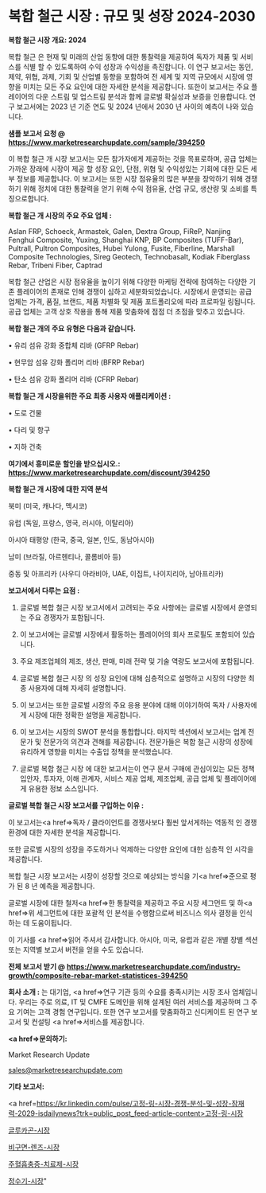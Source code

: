 # 복합 철근 시장 : 규모 및 성장 2024-2030

<strong>복합 철근 시장 개요: 2024</strong>

복합 철근 은 현재 및 미래의 산업 동향에 대한 통찰력을 제공하여 독자가 제품 및 서비스를 식별 할 수 있도록하여 수익 성장과 수익성을 촉진합니다. 이 연구 보고서는 동인, 제약, 위협, 과제, 기회 및 산업별 동향을 포함하여 전 세계 및 지역 규모에서 시장에 영향을 미치는 모든 주요 요인에 대한 자세한 분석을 제공합니다. 또한이 보고서는 주요 플레이어의 다운 스트림 및 업스트림 분석과 함께 글로벌 확실성과 보증을 인용합니다. 연구 보고서에는 2023 년 기준 연도 및 2024 년에서 2030 년 사이의 예측이 나와 있습니다.



<strong>샘플 보고서 요청 @ <a href=https://www.marketresearchupdate.com/sample/394250>https://www.marketresearchupdate.com/sample/394250</a></strong>

이 복합 철근 개 시장 보고서는 모든 참가자에게 제공하는 것을 목표로하며, 공급 업체는 가까운 장래에 시장이 제공 할 성장 요인, 단점, 위협 및 수익성있는 기회에 대한 모든 세부 정보를 제공합니다. 이 보고서는 또한 시장 점유율의 많은 부분을 장악하기 위해 경쟁하기 위해 정치에 대한 통찰력을 얻기 위해 수익 점유율, 산업 규모, 생산량 및 소비를 특징으로합니다.



<strong>복합 철근 개 시장의 주요 주요 업체 :</strong>

Aslan FRP, Schoeck, Armastek, Galen, Dextra Group, FiReP, Nanjing Fenghui Composite, Yuxing, Shanghai KNP, BP Composites (TUFF-Bar), Pultrall, Pultron Composites, Hubei Yulong, Fusite, Fiberline, Marshall Composite Technologies, Sireg Geotech, Technobasalt, Kodiak Fiberglass Rebar, Tribeni Fiber, Captrad

복합 철근 산업은 시장 점유율을 높이기 위해 다양한 마케팅 전략에 참여하는 다양한 기존 플레이어의 존재로 인해 경쟁이 심하고 세분화되었습니다. 시장에서 운영되는 공급 업체는 가격, 품질, 브랜드, 제품 차별화 및 제품 포트폴리오에 따라 프로파일 링됩니다. 공급 업체는 고객 상호 작용을 통해 제품 맞춤화에 점점 더 초점을 맞추고 있습니다.



<strong>복합 철근 개의 주요 유형은 다음과 같습니다.</strong>

• 유리 섬유 강화 중합체 리바 (GFRP Rebar)

• 현무암 섬유 강화 폴리머 리바 (BFRP Rebar)

• 탄소 섬유 강화 폴리머 리바 (CFRP Rebar)



<strong>복합 철근 개 시장을위한 주요 최종 사용자 애플리케이션 :</strong>

• 도로 건물

• 다리 및 항구

• 지하 건축



<strong>여기에서 흥미로운 할인을 받으십시오.: <a href=https://www.marketresearchupdate.com/discount/394250>https://www.marketresearchupdate.com/discount/394250</a></strong>



<strong>복합 철근 개 시장에 대한 지역 분석</strong>

북미 (미국, 캐나다, 멕시코)

유럽 (독일, 프랑스, 영국, 러시아, 이탈리아)

아시아 태평양 (한국, 중국, 일본, 인도, 동남아시아)

남미 (브라질, 아르헨티나, 콜롬비아 등)

중동 및 아프리카 (사우디 아라비아, UAE, 이집트, 나이지리아, 남아프리카)



<strong>보고서에서 다루는 요점 :</strong>

1. 글로벌 복합 철근 시장 보고서에서 고려되는 주요 사항에는 글로벌 시장에서 운영되는 주요 경쟁자가 포함됩니다.

2. 이 보고서에는 글로벌 시장에서 활동하는 플레이어의 회사 프로필도 포함되어 있습니다.

3. 주요 제조업체의 제조, 생산, 판매, 미래 전략 및 기술 역량도 보고서에 포함됩니다.

4. 글로벌 복합 철근 시장 의 성장 요인에 대해 심층적으로 설명하고 시장의 다양한 최종 사용자에 대해 자세히 설명합니다.

5. 이 보고서는 또한 글로벌 시장의 주요 응용 분야에 대해 이야기하여 독자 / 사용자에게 시장에 대한 정확한 설명을 제공합니다.

6. 이 보고서는 시장의 SWOT 분석을 통합합니다. 마지막 섹션에서 보고서는 업계 전문가 및 전문가의 의견과 견해를 제공합니다. 전문가들은 복합 철근 시장의 성장에 유리하게 영향을 미치는 수출입 정책을 분석했습니다.

7. 글로벌 복합 철근 시장 에 대한 보고서는이 연구 문서 구매에 관심이있는 모든 정책 입안자, 투자자, 이해 관계자, 서비스 제공 업체, 제조업체, 공급 업체 및 플레이어에게 유용한 정보 소스입니다.



<strong>글로벌 복합 철근 시장 보고서를 구입하는 이유 :</strong>

이 보고서는<a href=>독자 / 클</a>라이언트를 경쟁사보다 훨씬 앞서게하는 역동적 인 경쟁 환경에 대한 자세한 분석을 제공합니다.

또한 글로벌 시장의 성장을 주도하거나 억제하는 다양한 요인에 대한 심층적 인 시각을 제공합니다.

복합 철근 시장 보고서는 시장이 성장할 것으로 예상되는 방식을 기<a href=>준으로</a> 평가 된 8 년 예측을 제공합니다.

글로벌 시장에 대한 철저<a href=>한 통찰력</a>을 제공하고 주요 시장 세그먼트 및 하<a href=>위 세그</a>먼트에 대한 포괄적 인 분석을 수행함으로써 비즈니스 의사 결정을 인식하는 데 도움이됩니다.

이 기사를 <a href=>읽어 주</a>셔서 감사합니다. 아시아, 미국, 유럽과 같은 개별 장별 섹션 또는 지역별 보고서 버전을 얻을 수도 있습니다.



<strong>전체 보고서 받기 @ <a href=https://www.marketresearchupdate.com/industry-growth/composite-rebar-market-statistices-394250>https://www.marketresearchupdate.com/industry-growth/composite-rebar-market-statistices-394250</a></strong>



<strong>회사 소개 :</strong>
는 대기업, <a href=>연구 기</a>관 등의 수요를 충족시키는 시장 조사 업체입니다. 우리는 주로 의료, IT 및 CMFE 도메인을 위해 설계된 여러 서비스를 제공하며 그 주요 기여는 고객 경험 연구입니다. 또한 연구 보고서를 맞춤화하고 신디케이트 된 연구 보고서 및 컨설팅 <a href=>서비</a>스를 제공합니다.



<strong><a href=>문의하기:</a></strong>

Market Research Update

sales@marketresearchupdate.com



<strong>기타 보고서:</strong>

<a href=https://kr.linkedin.com/pulse/고정-링-시장-경쟁-분석-및-성장-잠재력-2029-isdailynews?trk=public_post_feed-article-content>고정-링-시장</a>

<a href=https://www.linkedin.com/pulse/글루카곤-시장-경쟁-분석-및-성장-잠재력-2029-consumer-connection-compendium-ana/>글루카곤-시장</a>

<a href=https://www.linkedin.com/pulse/비구면-렌즈-시장-진입-전략-및-위험-평가2029년-isdailynews-umpoc/>비구면-렌즈-시장</a>

<a href=https://www.linkedin.com/pulse/주혈흡충증-치료제-시장-진입-전략-및-위험-평가2029년-analytics-alchemy-360-analysis-fnirf/>주혈흡충증-치료제-시장</a>

<a href=https://www.linkedin.com/pulse/정수기-시장-세분화-연구-및-목표-고객2030년-consumer-connection-chronicles-24--qwxrc/>정수기-시장</a>"
